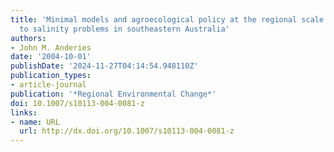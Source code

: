 ```yaml
---
title: 'Minimal models and agroecological policy at the regional scale: An application
  to salinity problems in southeastern Australia'
authors:
- John M. Anderies
date: '2004-10-01'
publishDate: '2024-11-27T04:14:54.948110Z'
publication_types:
- article-journal
publication: '*Regional Environmental Change*'
doi: 10.1007/s10113-004-0081-z
links:
- name: URL
  url: http://dx.doi.org/10.1007/s10113-004-0081-z
---
```

